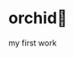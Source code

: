 # orchid🪷
my first work
<img src="https://www.teahub.io/photos/full/68-682827_orchid-wallpaper-desktop.jpg" alt="">
